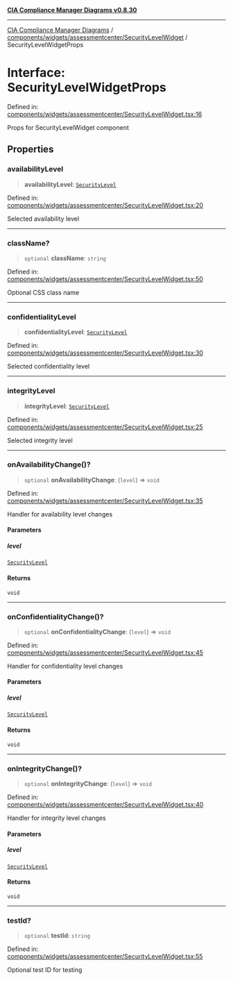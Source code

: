 [**CIA Compliance Manager Diagrams v0.8.30**](../../../../../README.md)

***

[CIA Compliance Manager Diagrams](../../../../../modules.md) / [components/widgets/assessmentcenter/SecurityLevelWidget](../README.md) / SecurityLevelWidgetProps

# Interface: SecurityLevelWidgetProps

Defined in: [components/widgets/assessmentcenter/SecurityLevelWidget.tsx:16](https://github.com/Hack23/cia-compliance-manager/blob/6afa716316469147e542039d136ec79ffdbd4ac9/src/components/widgets/assessmentcenter/SecurityLevelWidget.tsx#L16)

Props for SecurityLevelWidget component

## Properties

### availabilityLevel

> **availabilityLevel**: [`SecurityLevel`](../../../../../types/cia/type-aliases/SecurityLevel.md)

Defined in: [components/widgets/assessmentcenter/SecurityLevelWidget.tsx:20](https://github.com/Hack23/cia-compliance-manager/blob/6afa716316469147e542039d136ec79ffdbd4ac9/src/components/widgets/assessmentcenter/SecurityLevelWidget.tsx#L20)

Selected availability level

***

### className?

> `optional` **className**: `string`

Defined in: [components/widgets/assessmentcenter/SecurityLevelWidget.tsx:50](https://github.com/Hack23/cia-compliance-manager/blob/6afa716316469147e542039d136ec79ffdbd4ac9/src/components/widgets/assessmentcenter/SecurityLevelWidget.tsx#L50)

Optional CSS class name

***

### confidentialityLevel

> **confidentialityLevel**: [`SecurityLevel`](../../../../../types/cia/type-aliases/SecurityLevel.md)

Defined in: [components/widgets/assessmentcenter/SecurityLevelWidget.tsx:30](https://github.com/Hack23/cia-compliance-manager/blob/6afa716316469147e542039d136ec79ffdbd4ac9/src/components/widgets/assessmentcenter/SecurityLevelWidget.tsx#L30)

Selected confidentiality level

***

### integrityLevel

> **integrityLevel**: [`SecurityLevel`](../../../../../types/cia/type-aliases/SecurityLevel.md)

Defined in: [components/widgets/assessmentcenter/SecurityLevelWidget.tsx:25](https://github.com/Hack23/cia-compliance-manager/blob/6afa716316469147e542039d136ec79ffdbd4ac9/src/components/widgets/assessmentcenter/SecurityLevelWidget.tsx#L25)

Selected integrity level

***

### onAvailabilityChange()?

> `optional` **onAvailabilityChange**: (`level`) => `void`

Defined in: [components/widgets/assessmentcenter/SecurityLevelWidget.tsx:35](https://github.com/Hack23/cia-compliance-manager/blob/6afa716316469147e542039d136ec79ffdbd4ac9/src/components/widgets/assessmentcenter/SecurityLevelWidget.tsx#L35)

Handler for availability level changes

#### Parameters

##### level

[`SecurityLevel`](../../../../../types/cia/type-aliases/SecurityLevel.md)

#### Returns

`void`

***

### onConfidentialityChange()?

> `optional` **onConfidentialityChange**: (`level`) => `void`

Defined in: [components/widgets/assessmentcenter/SecurityLevelWidget.tsx:45](https://github.com/Hack23/cia-compliance-manager/blob/6afa716316469147e542039d136ec79ffdbd4ac9/src/components/widgets/assessmentcenter/SecurityLevelWidget.tsx#L45)

Handler for confidentiality level changes

#### Parameters

##### level

[`SecurityLevel`](../../../../../types/cia/type-aliases/SecurityLevel.md)

#### Returns

`void`

***

### onIntegrityChange()?

> `optional` **onIntegrityChange**: (`level`) => `void`

Defined in: [components/widgets/assessmentcenter/SecurityLevelWidget.tsx:40](https://github.com/Hack23/cia-compliance-manager/blob/6afa716316469147e542039d136ec79ffdbd4ac9/src/components/widgets/assessmentcenter/SecurityLevelWidget.tsx#L40)

Handler for integrity level changes

#### Parameters

##### level

[`SecurityLevel`](../../../../../types/cia/type-aliases/SecurityLevel.md)

#### Returns

`void`

***

### testId?

> `optional` **testId**: `string`

Defined in: [components/widgets/assessmentcenter/SecurityLevelWidget.tsx:55](https://github.com/Hack23/cia-compliance-manager/blob/6afa716316469147e542039d136ec79ffdbd4ac9/src/components/widgets/assessmentcenter/SecurityLevelWidget.tsx#L55)

Optional test ID for testing
